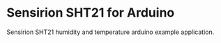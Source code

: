 # Sensirion SHT21 for Arduino

Sensirion SHT21 humidity and temperature arduino example application.

